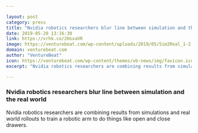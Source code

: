 ```yaml
---

layout: post
category: press
title: "Nvidia robotics researchers blur line between simulation and the real world"
date: 2019-05-20 13:16:30
link: https://vrhk.co/2HsxaVR
image: https://venturebeat.com/wp-content/uploads/2019/05/Sim2Real_1-2.jpg?w=1200&strip=all
domain: venturebeat.com
author: "VentureBeat"
icon: https://venturebeat.com/wp-content/themes/vb-news/img/favicon.ico
excerpt: "Nvidia robotics researchers are combining results from simulations and real world rollouts to train a robotic arm to do things like open and close drawers."

---
```


### Nvidia robotics researchers blur line between simulation and the real world

Nvidia robotics researchers are combining results from simulations and real world rollouts to train a robotic arm to do things like open and close drawers.